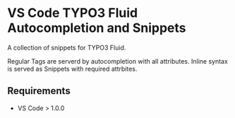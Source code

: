 # VS Code TYPO3 Fluid Autocompletion and Snippets

A collection of snippets for TYPO3 Fluid.

Regular Tags are serverd by autocompletion with all attributes.
Inline syntax is served as Snippets with required attrbites.

## Requirements

* VS Code > 1.0.0